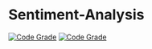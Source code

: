 # Sentiment-Analysis

[![Code Grade](https://www.code-inspector.com/project/15860/score/svg)](https://frontend.code-inspector.com/project/15860/dashboard)
[![Code Grade](https://www.code-inspector.com/project/15860/status/svg)](https://frontend.code-inspector.com/project/15860/dashboard)
